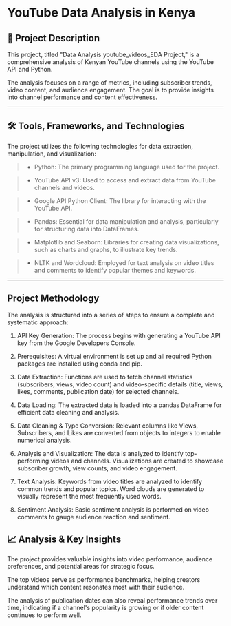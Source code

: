 # YouTube Data Analysis in Kenya

## 📝 Project Description
This project, titled "Data Analysis youtube_videos_EDA Project," is a comprehensive analysis of Kenyan YouTube channels using the YouTube API and Python. 

The analysis focuses on a range of metrics, including subscriber trends, video content, and audience engagement. The goal is to provide insights into channel performance and content effectiveness.

----
## 🛠️ Tools, Frameworks, and Technologies
The project utilizes the following technologies for data extraction, manipulation, and visualization:


> - Python: The primary programming language used for the project.

> - YouTube API v3: Used to access and extract data from YouTube channels and videos.

> - Google API Python Client: The library for interacting with the YouTube API.

> - Pandas: Essential for data manipulation and analysis, particularly for structuring data into DataFrames.

> - Matplotlib and Seaborn: Libraries for creating data visualizations, such as charts and graphs, to illustrate key trends.

> - NLTK and Wordcloud: Employed for text analysis on video titles and comments to identify popular themes and keywords.

---


##  Project  Methodology 

The analysis is structured into a series of steps to ensure a complete and systematic approach:

1. API Key Generation: The process begins with generating a YouTube API key from the Google Developers Console.

2. Prerequisites: A virtual environment is set up and all required Python packages are installed using conda and pip.

3. Data Extraction: Functions are used to fetch channel statistics (subscribers, views, video count) and video-specific details (title, views, likes, comments, publication date) for selected channels.

4. Data Loading: The extracted data is loaded into a pandas DataFrame for efficient data cleaning and analysis.

5. Data Cleaning & Type Conversion: Relevant columns like Views, Subscribers, and Likes are converted from objects to integers to enable numerical analysis.

6. Analysis and Visualization: The data is analyzed to identify top-performing videos and channels. Visualizations are created to showcase subscriber growth, view counts, and video engagement.

7. Text Analysis: Keywords from video titles are analyzed to identify common trends and popular topics. Word clouds are generated to visually represent the most frequently used words.

8. Sentiment Analysis: Basic sentiment analysis is performed on video comments to gauge audience reaction and sentiment.

## 📈 Analysis & Key Insights
The project provides valuable insights into video performance, audience preferences, and potential areas for strategic focus. 

The top videos serve as performance benchmarks, helping creators understand which content resonates most with their audience. 

The analysis of publication dates can also reveal performance trends over time, indicating if a channel's popularity is growing or if older content continues to perform well.

